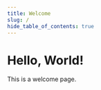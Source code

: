 ```yaml
---
title: Welcome
slug: /
hide_table_of_contents: true
---
```


# Hello, World!

This is a welcome page.